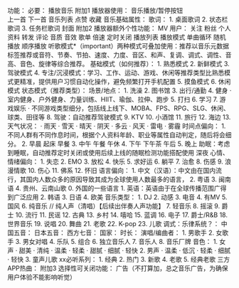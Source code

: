 功能：
必要：
    播放音乐
附加1 播放器使用：
    音乐播放/暂停按钮    
    上一首
    下一首
    音乐列表
    点赞
    收藏
    音乐基础属性：
        歌词：
            1. 桌面歌词
            2. 状态栏歌词
            3. 任务栏歌词
        封面
附加2 播放器额外个性功能：
    MV
    用户：
        关注
        粉丝
        个人资料
    转发
    评论
    音质
    音效
    歌单
    倍速
    定时关闭
    播放列表
    播放模式
        单曲循环
        随机播放
        顺序播放
    听歌模式*（important）两种模式可叠加使用：推荐以音乐元数据标签推荐或音符、节奏、节拍、速度、力度、音区、和声、复调、调式、调性、音高、音色、旋律等综合推荐。
        基础模式（如何推荐）：
            1. 熟悉模式
            2. 新鲜模式
            3. 驾驶模式
            4. 专注/沉浸模式：学习、工作、运动、游戏、休闲等推荐类型比熟悉模式更精准，提供用户习惯自动化操作，避免频繁打开手机配置
            5. 摸鱼模式
            6. 休闲模式
        状态模式（推荐类型）：
            场景/地点：
                1. 洗澡
                2. 图书馆
                3. 出行/通勤
                4. 健身
                    · 室内健身、户外健身、力量训练、HIIT、瑜伽、拉伸、跑步
                5. 打扫
                6. 学习
                7. 游戏娱乐
                    · 不同游戏类型细分，包括线上线下、MOBA、FPS、RPG、SLG、休闲、球类、田径等
                8. 驾驶：自动推荐驾驶模式
                9. KTV
                10. 小酒馆
                11. 旅行
                12. 海边
                13. 天气状况：
                    · 雨天
                    · 雪天
                    · 晴天
                    · 阴天
                    · 多云
                    · 风天
                    · 雷电
                    · 雾霾
            时间点偏向：
                1. 不同人群有不同作息时间，根据个人资料年龄、职业等属性自动判定，随后将会细分。
                2. 早晨
                    起床
                    早餐
                3. 中午
                    午餐
                    午休
                4. 下午
                    下午茶
                    午后
                5. 晚上 
                    助眠：考虑到睡眠，自动推荐定时关闭或使用后续上线的随眠检测功能搭配使用
                    深夜
            心情、情绪偏向：
                1. 失恋
                2. EMO
                3. 放松
                4. 快乐
                5. 求好运
                6. 躺平
                7. 治愈
                8. 伤感
                9. 浪漫情歌
                10. 伤心
                11. 佛系
                12. 怀旧
            语言偏向：
                1. 中文（汉语）：中文由在国内流行，其国内人数众多的原因导致其成为全球使用人数最多的语言，
                2. 粤语
                3. 闽南语
                4. 贵州、云南山歌
                0. 外国的一些语言
                    1. 英语：英语由于在全球传播范围广得到广泛应用
                    2. 韩语
                    3. 日语
                    4. 欧美
            音乐类型：
                1. DJ
                2. 动感
                3. 电音
                4. 有MV
                5. 国风
                6. 纯音乐
                // 纯人声（清唱）【后续出伴奏人声功能】
                7. 轻音乐
                8. 摇滚
                9. 爵士
                10. 流行
                11. 民谣
                12. 古典
                13. 乡村
                14. 嘻哈
                15. 蓝调
                16. 电子
                17. 爵士/R&B
                18. 世界音乐
                19. 说唱
                20. 舞曲
                21. 老歌
                22. K-pop
                23. 儿歌
            调式：乐律系统？：
                中国五音：
                日本五音：
                西方七音：
            国家：
            时长：
            演唱/编曲者：
                1. 男歌手
                2. 女歌手
                3. 男女对唱
                4. 乐队
                5. 组合
                6. 独立音乐人
                7. 音乐人
                8. 音乐厂牌
            音色：
                1. 女声
                    · 甜美
                    · 清纯
                    · 温柔
                    · 轻柔
                    · 甜腻
                    · 细腻
                    · 轻快
                2. 男声
                    · 温柔
                    · 低沉
                    · 轻柔
                    · 细腻
                    · 轻快
                3. 童声儿歌
            xx必听系列：
                1. 经典
                2. 热门
                3. 新歌
                4. 老歌
                5. 经典老歌
            三方APP热曲：
附加3 选择性可关闭功能：
    广告（不打算加，总之音乐广告，为确保用户体验不能影响听觉）